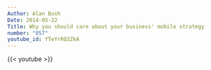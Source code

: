 ```yaml
---
Author: Alan Bush
Date: 2014-05-22
Title: Why you should care about your business' mobile strategy
number: "057"
youtube_id: YTeYrRQ3ZkA
---
```


{{< youtube >}}
